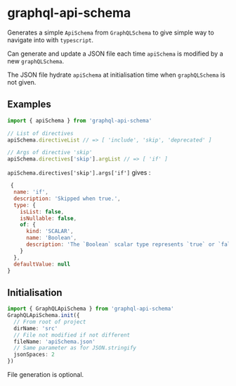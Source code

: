 # graphql-api-schema

Generates a simple `ApiSchema` from `GraphQLSchema` to give simple way to navigate into with `typescript`.

Can generate and update a JSON file each time `apiSchema` is modified by a new `graphQLSchema`.

The JSON file hydrate `apiSchema` at initialisation time when `graphQLSchema` is not given.

## Examples

```ts
import { apiSchema } from 'graphql-api-schema'

// List of directives
apiSchema.directiveList // => [ 'include', 'skip', 'deprecated' ]

// Args of directive 'skip'
apiSchema.directives['skip'].argList // => [ 'if' ]
```

`apiSchema.directives['skip'].args['if']` gives :

```js
 {
  name: 'if',
  description: 'Skipped when true.',
  type: {
    isList: false,
    isNullable: false,
    of: {
      kind: 'SCALAR',
      name: 'Boolean',
      description: 'The `Boolean` scalar type represents `true` or `false`.'
    }
  },
  defaultValue: null
}
```

## Initialisation

```ts
import { GraphQLApiSchema } from 'graphql-api-schema'
GraphQLApiSchema.init({
  // From root of project
  dirName: 'src'
  // File not modified if not different
  fileName: 'apiSchema.json'
  // Same parameter as for JSON.stringify
  jsonSpaces: 2
})
```

File generation is optional.
